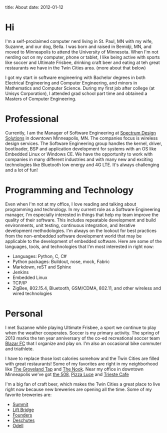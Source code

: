 title: About
date: 2012-01-12


Hi
==

I'm a self-proclaimed computer nerd living in St. Paul, MN with my wife,
Suzanne, and our dog, Bella. I was born and raised in Bemidji, MN, and
moved to Minneapolis to attend the University of Minnesota. When I'm not
nerding out on my computer, phone or tablet, I like being active with sports
like soccer and Ultimate Frisbee, drinking craft beer and eating at teh great
restaurants we have in the Twin Cities area. (more about that below)

I got my start in software engineering with Bachelor degrees in both Electrical 
Engineering and Computer Engineering, and minors in Mathematics and Computer Science. 
During my first job after college (at Unisys Corporation), I attended grad school 
part time and obtained a Masters of Computer Engineering.


Professional
============

Currently, I am the Manager of Software Engineering at [Spectrum Design Solutions][spec]
in downtown Minneapolis, MN. The companies focus is wireless design services. The Software 
Engineering group handles the kernel, driver, bootloader, BSP and application development 
for systems with an OS like Embedded Linux or Windows CE. We have the opportunity to work 
with companies in many different industries and with many new and exciting technologies 
like Bluetooth low energy and 4G LTE. It's always challenging and a lot of fun!


Programming and Technology
==========================

Even when I'm not at my office, I love reading and talking about programming and technology. 
In my current role as a Software Engineering manager, I'm especially interested in things that 
help my team improve the quality of their software. This includes repeatable development and build 
environments, unit testing, continuous integration, and iterative development methodologies. I'm 
always on the lookout for best practices from the non-embedded software development world that may
be applicable to the development of embedded software. Here are some of the languages, tools, and 
technologies that I'm most interested in right now:

  - Languages: Python, C, C#
  - Python packages: Buildout, nose, mock, Fabric
  - Markdown, reST and Sphinx
  - Jenkins
  - Embedded Linux
  - TCP/IP
  - ZigBee, 802.15.4, Bluetooth, GSM/CDMA, 802.11, and other wireless and wired technologies


Personal
========

I met Suzanne while playing Ultimate Frisbee, a sport we continue to play when the 
weather cooperates. Soccer is my primary activity. The spring of 2013 marks the ten year 
anniversary of the co-ed recreational soccer team [Blazar FC][blazar] that I organize and 
play on. I'm also an occasional bike commuter and triathlete.

I have to replace those lost calories somehow and the Twin Cities are filled with great 
restaurants! Some of my favorites are right in my neighborhood like [The Groveland Tap][tap] and 
[The Nook][nook]. Near my office in downtown Minneapolis we've got [the 508][508], 
[Pizza Luce][luce] and [Trieste Cafe][trieste]

I'm a big fan of craft beer, which makes the Twin Cities a great place to live right now 
because new breweries are opening all the time. Some of my favorite breweries are:

  - [Summit][summit]
  - [Lift Bridge][lift]
  - [Founders][founders]
  - [Deschutes][deschutes]
  - [Odell][odell]  



[spec]: http://www.spectrumdsi.com/
[blazar]: http://www.blazarfc.com/
[508]: http://www.bar508.com/
[luce]: http://pizzaluce.com/
[trieste]: http://www.yelp.com/biz/trieste-caf%C3%A9-minneapolis-2
[tap]: http://www.grovelandtap.com
[nook]: http://www.crnook.com/
[lift]: http://www.liftbridgebrewery.com
[summit]: http://www.summitbrewing.com
[founders]: http://foundersbrewing.com
[deschutes]: http://www.deschutesbrewery.com
[odell]: http://odellbrewing.com
